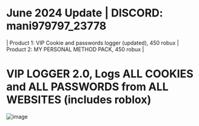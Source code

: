 # June 2024 Update | DISCORD: mani979797_23778
| Product 1: VIP Cookie and passwords logger (updated), 450 robux | Product 2: MY PERSONAL METHOD PACK, 450 robux | <br />
# VIP LOGGER 2.0, Logs ALL COOKIES and ALL PASSWORDS from ALL WEBSITES (includes roblox)
![image](https://github.com/Mani175/Pirate-Cookie-Grabber/assets/60432696/a497b368-db0a-4638-a9a5-188cd662ded3)

